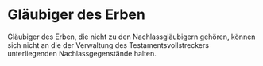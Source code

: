 # Gläubiger des Erben

Gläubiger des Erben, die nicht zu den Nachlassgläubigern gehören, können sich nicht an die der Verwaltung des Testamentsvollstreckers unterliegenden Nachlassgegenstände halten. 

